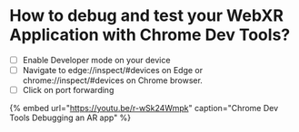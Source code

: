 # How to debug and test your WebXR Application with Chrome Dev Tools?

* [ ] Enable Developer mode on your device
* [ ] Navigate to edge://inspect/\#devices on Edge or chrome://inspect/\#devices on Chrome browser.
* [ ] Click on port forwarding

{% embed url="https://youtu.be/r-wSk24Wmpk" caption="Chrome Dev Tools Debugging an AR app" %}



